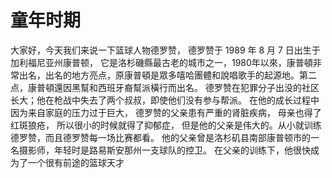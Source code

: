 # 童年时期
大家好，今天我们来说一下篮球人物德罗赞，
德罗赞于 1989 年 8 月 7 日出生于加利福尼亚州康普顿，
它是洛杉磯縣最古老的城市之一，1980年以來，康普頓非常出名，出名的地方亮点，原康普頓是眾多嘻哈團體和說唱歌手的起源地。第二点，康普頓還因黑幫和西班牙裔幫派橫行而出名。
德罗赞在犯罪分子出没的社区长大；他在枪战中失去了两个叔叔，即使他们没有参与帮派。
在他的成长过程中
因为来自家庭的压力过于巨大，
德罗赞的父亲患有严重的肾脏疾病，
母亲也得了红斑狼疮，
所以很小的时候就得了抑郁症，
但是他的父亲是伟大的。从小就训练德罗赞，而且德罗赞每一场比赛都看。
他的父亲曾是洛杉矶县南部康普顿市的一名摄影师，年轻时是路易斯安那州一支球队的控卫。
在父亲的训练下，他很快成为了一个很有前途的篮球天才



